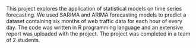 This project explores the application of statistical models on time series forecasting. We used SARIMA and ARIMA
forecasting models to predict a dataset containing six months of web traffic data for each hour of every day. The code
was written in R programming language and an extensive report was uploaded with the project. The project was
completed in a team of 2 students.
